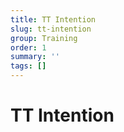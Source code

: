 ```yaml
---
title: TT Intention
slug: tt-intention
group: Training
order: 1
summary: ''
tags: []
---
```

# TT Intention
